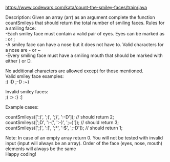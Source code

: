 https://www.codewars.com/kata/count-the-smiley-faces/train/java

Description:
Given an array (arr) as an argument complete the function countSmileys that should return the total number of smiling faces.
Rules for a smiling face:  
-Each smiley face must contain a valid pair of eyes. Eyes can be marked as : or ;  
-A smiley face can have a nose but it does not have to. Valid characters for a nose are - or ~  
-Every smiling face must have a smiling mouth that should be marked with either ) or D.    

No additional characters are allowed except for those mentioned.  
Valid smiley face examples:  
:) :D ;-D :~)  

Invalid smiley faces:   
;( :> :} :]   

Example cases:

countSmileys([':)', ';(', ';}', ':-D']);       // should return 2;  
countSmileys([';D', ':-(', ':-)', ';~)']);     // should return 3;  
countSmileys([';]', ':[', ';*', ':$', ';-D']); // should return 1;  
  
Note: In case of an empty array return 0. You will not be tested with invalid input (input will always be an array). Order of the face (eyes, nose, mouth) elements will always be the same  
Happy coding!
